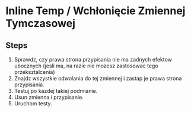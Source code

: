 # Inline Temp / Wchłonięcie Zmiennej Tymczasowej

## Steps
1. Sprawdz, czy prawa strona przypisania nie ma zadnych efektow ubocznych (jesli ma, na razie nie mozesz zastosowac tego przeksztalcenia)
2. Znajdz wszystkie odwolania do tej zmiennej i zastap je prawa strona przypisania.
3. Testuj po kazdej takiej podmianie.
4. Usun zmienna i przypisanie.
5. Uruchom testy.
